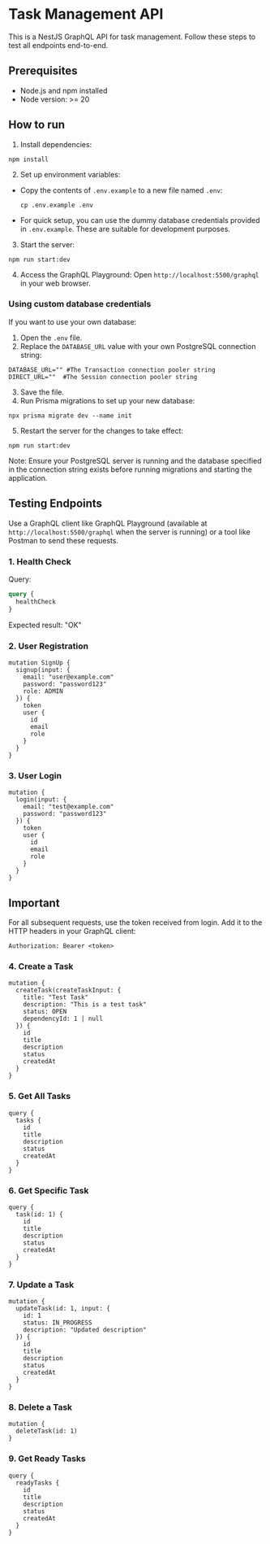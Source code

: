 # Task Management API

This is a NestJS GraphQL API for task management. Follow these steps to test all endpoints end-to-end.

## Prerequisites

- Node.js and npm installed
- Node version: >= 20

## How to run

1. Install dependencies:
```
npm install
```    
2. Set up environment variables:
- Copy the contents of `.env.example` to a new file named `.env`:
  ```
  cp .env.example .env
  ```
- For quick setup, you can use the dummy database credentials provided in `.env.example`. These are suitable for development purposes.

3. Start the server: 
```
npm run start:dev
```

4. Access the GraphQL Playground:
Open `http://localhost:5500/graphql` in your web browser.

### Using custom database credentials

If you want to use your own database:

1. Open the `.env` file.
2. Replace the `DATABASE_URL` value with your own PostgreSQL connection string:

```
DATABASE_URL="" #The Transaction connection pooler string
DIRECT_URL=""  #The Session connection pooler string
```
3. Save the file.
4. Run Prisma migrations to set up your new database:

```
npx prisma migrate dev --name init
```
5. Restart the server for the changes to take effect:
```
npm run start:dev
```

Note: Ensure your PostgreSQL server is running and the database specified in the connection string exists before running migrations and starting the application.


## Testing Endpoints

Use a GraphQL client like GraphQL Playground (available at `http://localhost:5500/graphql` when the server is running) or a tool like Postman to send these requests.

### 1. Health Check

Query:
```graphql
query {
  healthCheck
}
```

Expected result: "OK"

### 2. User Registration

```
mutation SignUp {
  signup(input: {
    email: "user@example.com"
    password: "password123"
    role: ADMIN
  }) {
    token
    user {
      id
      email
      role
    }
  }
}
```

### 3. User Login

```
mutation {
  login(input: {
    email: "test@example.com"
    password: "password123"
  }) {
    token
    user {
      id
      email
      role
    }
  }
}
```

## Important

For all subsequent requests, use the token received from login. Add it to the HTTP headers in your GraphQL client:

```
Authorization: Bearer <token>
```

### 4. Create a Task

```
mutation {
  createTask(createTaskInput: {
    title: "Test Task"
    description: "This is a test task"
    status: OPEN
    dependencyId: 1 | null
  }) {
    id
    title
    description
    status
    createdAt
  }
}
```

### 5. Get All Tasks
```
query {
  tasks {
    id
    title
    description
    status
    createdAt
  }
}
```

### 6. Get Specific Task

```
query {
  task(id: 1) {
    id
    title
    description
    status
    createdAt
  }
}
```

### 7. Update a Task

```
mutation {
  updateTask(id: 1, input: {
    id: 1
    status: IN_PROGRESS
    description: "Updated description"
  }) {
    id
    title
    description
    status
    createdAt
  }
}
```


### 8. Delete a Task

```
mutation {
  deleteTask(id: 1)
}
```


### 9. Get Ready Tasks
```
query {
  readyTasks {
    id
    title
    description
    status
    createdAt
  }
}
```
